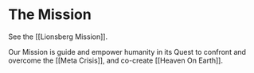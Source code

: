# The Mission

See the [[Lionsberg Mission]]. 

Our Mission is guide and empower humanity in its Quest to confront and overcome the [[Meta Crisis]], and co-create [[Heaven On Earth]].
